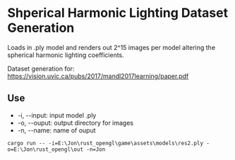 # Shperical Harmonic Lighting Dataset Generation

Loads in .ply model and renders out 2^15 images per model altering the spherical harmonic lighting coefficients.

Dataset generation for: https://vision.uvic.ca/pubs/2017/mandl2017learning/paper.pdf

## Use 

- -i, --input: input model .ply
- -o, --ouput: output directory for images
- -n, --name: name of ouput

```cargo run -- -i=E:\Jon\rust_opengl\game\assets\models\res2.ply -o=E:\Jon\rust_opengl\out -n=Jon```